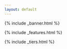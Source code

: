 ```yaml
---
layout: default
---
```


{% include _banner.html %}

{% include _features.html %}

{% include _tiers.html %}